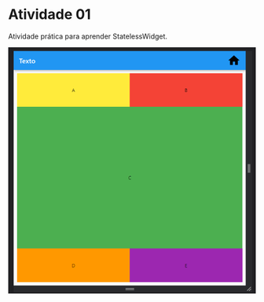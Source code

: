 # Atividade 01

Atividade prática para aprender StatelessWidget.

![Resultado](Atividade_01/lib/img01.png?)
